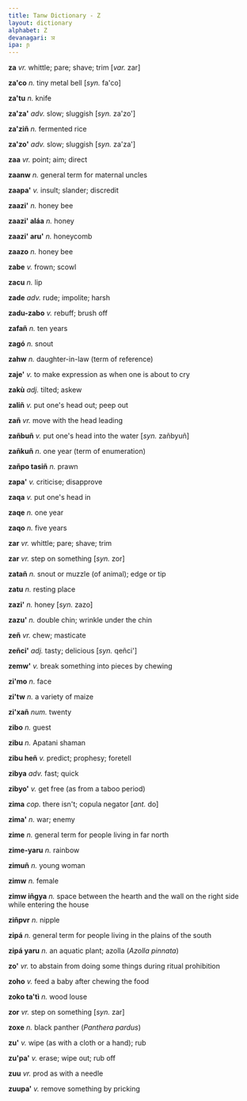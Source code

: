 ```yaml
---
title: Tanw Dictionary - Z
layout: dictionary
alphabet: Z
devanagari: ञ
ipa: ɲ
---
```


__za__	_vr._	whittle; pare; shave; trim	[_var._	zar]


__za'co__	_n._	tiny metal bell	[_syn._	fa'co]


__za'tu__	_n._	knife


__za'za'__	_adv._	slow; sluggish	[_syn._	za'zo']


__za'ziñ__	_n._	fermented rice		


__za'zo'__	_adv._	slow; sluggish	[_syn._	za'za']


__zaa__	_vr._	point; aim; direct		


__zaanw__	_n._	general term for maternal uncles		


__zaapa'__	_v._	insult; slander; discredit		


__zaazi'__	_n._	honey bee		


__zaazi' aláa__	_n._	honey		


__zaazi' aru'__	_n._	honeycomb		


__zaazo__	_n._	honey bee		


__zabe__	_v._	frown; scowl		


__zacu__	_n._	lip		


__zade__	_adv._	rude; impolite; harsh		


__zadu-zabo__	_v._	rebuff; brush off		


__zafañ__	_n._	ten years		


__zagó__	_n._	snout		


__zahw__	_n._	daughter-in-law (term of reference)		


__zaje'__	_v._	to make expression as when one is about to cry		


__zakù__	_adj._	tilted; askew		


__zaliñ__	_v._	put one's head out; peep out		


__zañ__	_vr._	move with the head leading		


__zañbuñ__	_v._	put one's head into the water	[_syn._	zañbyuñ]


__zañkuñ__	_n._	one year (term of enumeration)		


__zañpo tasiñ__	_n._	prawn		


__zapa'__	_v._	criticise; disapprove		


__zaqa__	_v._	put one's head in		


__zaqe__	_n._	one year		


__zaqo__	_n._	five years		


__zar__	_vr._	whittle; pare; shave; trim		


__zar__	_vr._	step on something	[_syn._	zor]


__zatañ__	_n._	snout or muzzle (of animal); edge or tip		


__zatu__	_n._	resting place		


__zazi'__	_n._	honey	[_syn._	zazo]


__zazu'__	_n._	double chin; wrinkle under the chin		


__zeñ__	_vr._	chew; masticate		


__zeñci'__	_adj._	tasty; delicious	[_syn._	qeñci']


__zemw'__	_v._	break something into pieces by chewing		


__zi'mo__	_n._	face		


__zi'tw__	_n._	a variety of maize		


__zi'xañ__	_num._	twenty		


__zibo__	_n._	guest		


__zibu__	_n._	Apatani shaman		


__zibu heñ__	_v._	predict; prophesy; foretell		


__zibya__	_adv._	fast; quick		


__zibyo'__	_v._	get free (as from a taboo period)		


__zima__	_cop._	there isn't; copula negator	[_ant._	do]


__zima'__	_n._	war; enemy		


__zime__	_n._	general term for people living in far north		


__zime-yaru__	_n._	rainbow		


__zimuñ__	_n._	young woman		


__zimw__	_n._	female		


__zimw iñgya__	_n._	space between the hearth and the wall on the right side while entering the house		


__ziñpvr__	_n._	nipple		


__zipá__	_n._	general term for people living in the plains of the south		


__zipá yaru__	_n._	an aquatic plant; azolla (_Azolla pinnata_)		


__zo'__	_vr._	to abstain from doing some things during ritual prohibition		


__zoho__	_v._	feed a baby after chewing the food		


__zoko ta'tì__	_n._	wood louse		


__zor__	_vr._	step on something	[_syn._	zar]


__zoxe__	_n._	black panther (_Panthera pardus_)


__zu'__	_v._	wipe (as with a cloth or a hand); rub		


__zu'pa'__	_v._	erase; wipe out; rub off


__zuu__	_vr._	prod as with a needle


__zuupa'__	_v._	remove something by pricking
